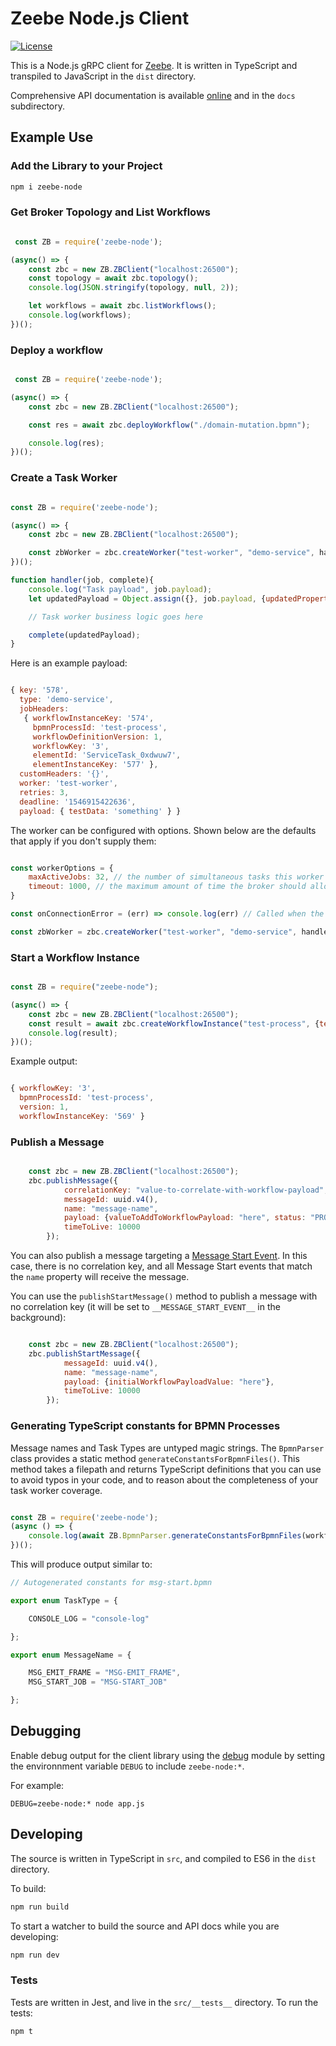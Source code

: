 # Zeebe Node.js Client

[![License](https://img.shields.io/badge/License-Apache%202.0-blue.svg)](https://opensource.org/licenses/Apache-2.0)

This is a Node.js gRPC client for [Zeebe](https://zeebe.io). It is written in TypeScript and transpiled to JavaScript in the `dist` directory.

Comprehensive API documentation is available [online](https://creditsenseau.github.io/zeebe-node/) and in the `docs` subdirectory.

## Example Use

### Add the Library to your Project

```bash
npm i zeebe-node
```

### Get Broker Topology and List Workflows

```javascript

 const ZB = require('zeebe-node');

(async() => {
    const zbc = new ZB.ZBClient("localhost:26500");
    const topology = await zbc.topology();
    console.log(JSON.stringify(topology, null, 2));

    let workflows = await zbc.listWorkflows();
    console.log(workflows);
})();

```

### Deploy a workflow

```javascript

 const ZB = require('zeebe-node');

(async() => {
    const zbc = new ZB.ZBClient("localhost:26500");

    const res = await zbc.deployWorkflow("./domain-mutation.bpmn");

    console.log(res);
})();

```

### Create a Task Worker

```javascript

const ZB = require('zeebe-node');

(async() => {
    const zbc = new ZB.ZBClient("localhost:26500");

    const zbWorker = zbc.createWorker("test-worker", "demo-service", handler);
})();

function handler(job, complete){
    console.log("Task payload", job.payload);
    let updatedPayload = Object.assign({}, job.payload, {updatedProperty: "newValue"});

    // Task worker business logic goes here

    complete(updatedPayload);
}

```

Here is an example payload:

```javascript

{ key: '578',
  type: 'demo-service',
  jobHeaders:
   { workflowInstanceKey: '574',
     bpmnProcessId: 'test-process',
     workflowDefinitionVersion: 1,
     workflowKey: '3',
     elementId: 'ServiceTask_0xdwuw7',
     elementInstanceKey: '577' },
  customHeaders: '{}',
  worker: 'test-worker',
  retries: 3,
  deadline: '1546915422636',
  payload: { testData: 'something' } }

```

The worker can be configured with options. Shown below are the defaults that apply if you don't supply them:

```javascript

const workerOptions = {
    maxActiveJobs: 32, // the number of simultaneous tasks this worker can handle
    timeout: 1000, // the maximum amount of time the broker should allow this worker to complete a task
}

const onConnectionError = (err) => console.log(err) // Called when the connection to the broker cannot be established, or fails

const zbWorker = zbc.createWorker("test-worker", "demo-service", handler, workerOptions, onConnectionError);

```

### Start a Workflow Instance

```javascript

const ZB = require("zeebe-node");

(async() => {
    const zbc = new ZB.ZBClient("localhost:26500");
    const result = await zbc.createWorkflowInstance("test-process", {testData: "something"});
    console.log(result);
})();

```

Example output:

```javascript

{ workflowKey: '3',
  bpmnProcessId: 'test-process',
  version: 1,
  workflowInstanceKey: '569' }

```

### Publish a Message

```javascript

    const zbc = new ZB.ZBClient("localhost:26500");
    zbc.publishMessage({
            correlationKey: "value-to-correlate-with-workflow-payload",
            messageId: uuid.v4(),
            name: "message-name",
            payload: {valueToAddToWorkflowPayload: "here", status: "PROCESSED"},
            timeToLive: 10000
        });

```

You can also publish a message targeting a [Message Start Event](https://github.com/zeebe-io/zeebe/issues/1858).
In this case, there is no correlation key, and all Message Start events that match the `name` property will receive the message.

You can use the `publishStartMessage()` method to publish a message with no correlation key (it will be set to `__MESSAGE_START_EVENT__` in the background):

```javascript

    const zbc = new ZB.ZBClient("localhost:26500");
    zbc.publishStartMessage({
            messageId: uuid.v4(),
            name: "message-name",
            payload: {initialWorkflowPayloadValue: "here"},
            timeToLive: 10000
        });

```

### Generating TypeScript constants for BPMN Processes

Message names and Task Types are untyped magic strings. The `BpmnParser` class provides a static method `generateConstantsForBpmnFiles()`.
This method takes a filepath and returns TypeScript definitions that you can use to avoid typos in your code, and to reason about the completeness of your task worker coverage.

```javascript

const ZB = require('zeebe-node');
(async () => {
    console.log(await ZB.BpmnParser.generateConstantsForBpmnFiles(workflowFile));
})();

```

This will produce output similar to:

```typescript
// Autogenerated constants for msg-start.bpmn

export enum TaskType = {

    CONSOLE_LOG = "console-log"

};

export enum MessageName = {

    MSG_EMIT_FRAME = "MSG-EMIT_FRAME",
    MSG_START_JOB = "MSG-START_JOB"

};

```

## Debugging

Enable debug output for the client library using the [debug](https://www.npmjs.com/package/debug) module by setting the environnment variable `DEBUG` to include `zeebe-node:*`.

For example:

```
DEBUG=zeebe-node:* node app.js
```

## Developing

The source is written in TypeScript in `src`, and compiled to ES6 in the `dist` directory.

To build:

```bash
npm run build
```

To start a watcher to build the source and API docs while you are developing:

```bash
npm run dev
```

### Tests

Tests are written in Jest, and live in the `src/__tests__` directory. To run the tests:

```bash
npm t
```
